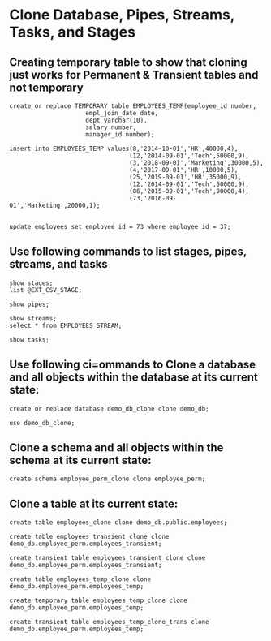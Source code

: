 # Clone Database, Pipes, Streams, Tasks, and Stages

## Creating temporary table to show that cloning just works for Permanent & Transient tables and not temporary

	create or replace TEMPORARY table EMPLOYEES_TEMP(employee_id number,
	                     empl_join_date date,
	                     dept varchar(10),
	                     salary number,
	                     manager_id number);
                                          
	insert into EMPLOYEES_TEMP values(8,'2014-10-01','HR',40000,4),
	                                 (12,'2014-09-01','Tech',50000,9),
	                                 (3,'2018-09-01','Marketing',30000,5),
	                                 (4,'2017-09-01','HR',10000,5),
	                                 (25,'2019-09-01','HR',35000,9),
	                                 (12,'2014-09-01','Tech',50000,9),
	                                 (86,'2015-09-01','Tech',90000,4),
	                                 (73,'2016-09-01','Marketing',20000,1);


	update employees set employee_id = 73 where employee_id = 37;

## Use following commands to list stages, pipes, streams, and tasks

	show stages;
	list @EXT_CSV_STAGE;
	
	show pipes;

	show streams;
	select * from EMPLOYEES_STREAM;

	show tasks;


## Use following ci=ommands to Clone a database and all objects within the database at its current state:

	create or replace database demo_db_clone clone demo_db;

	use demo_db_clone;

## Clone a schema and all objects within the schema at its current state:

	create schema employee_perm_clone clone employee_perm;

## Clone a table at its current state:

	create table employees_clone clone demo_db.public.employees;

	create table employees_transient_clone clone demo_db.employee_perm.employees_transient;

	create transient table employees_transient_clone clone demo_db.employee_perm.employees_transient;

	create table employees_temp_clone clone demo_db.employee_perm.employees_temp;

	create temporary table employees_temp_clone clone demo_db.employee_perm.employees_temp;

	create transient table employees_temp_clone_trans clone demo_db.employee_perm.employees_temp;
